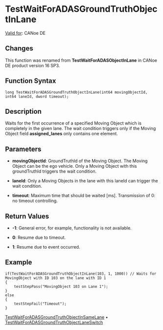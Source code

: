# TestWaitForADASGroundTruthObjectInLane

[Valid for](../../../Shared/FeatureAvailability.md): CANoe DE

## Changes

This function was renamed from **TestWaitForADASObjectInLane** in CANoe DE product version 16 SP3.

## Function Syntax

```plaintext
long TestWaitForADASGroundTruthObjectInLane(int64 movingObjectId, int64 laneId, dword timeout);
```

## Description

Waits for the first occurrence of a specified Moving Object which is completely in the given lane. The wait condition triggers only if the Moving Object field **assigned_lanes** only contains one element.

## Parameters

- **movingObjectId**: GroundTruthId of the Moving Object. The Moving Object can be the ego vehicle. Only a Moving Object with this groundTruthId triggers the wait condition.

- **laneId**: Only a Moving Objects in the lane with this laneId can trigger the wait condition.

- **timeout**: Maximum time that should be waited [ms]. Transmission of 0: no timeout controlling.

## Return Values

- **-1**: General error, for example, functionality is not available.

- **0**: Resume due to timeout.

- **1**: Resume due to event occurred.

## Example

```plaintext
if(TestWaitForADASGroundTruthObjectInLane(103, 1, 1000)) // Waits for MovingObject with ID 103 on the lane with ID 1
{
    testStepPass("MovingObject 103 on Lane 1");
}
else
{
    testStepFail("Timeout");
}
```

[TestWaitForADASGroundTruthObjectInSameLane](CAPLfunctionTestWaitForADASGroundTruthObjectInSameLane.md) • [TestWaitForADASGroundTruthObjectLaneSwitch](CAPLfunctionTestWaitForADASGroundTruthObjectLaneSwitch.md)
